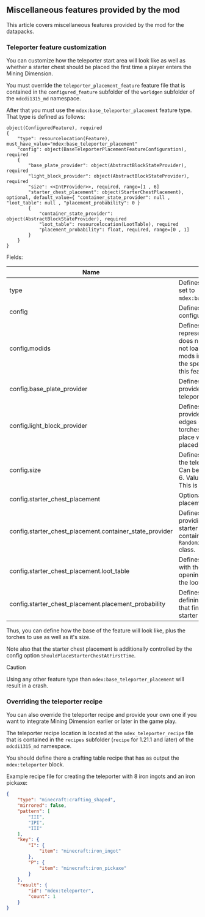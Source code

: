 

## Miscellaneous features provided by the mod

This article covers miscellaneous features provided by the mod for the datapacks.



### Teleporter feature customization

You can customize how the teleporter start area will look like as well as whether a starter chest should be placed the first time 
a player enters the Mining Dimension.

You must override the `teleporter_placement_feature` feature file that is contained in the `configured_feature` subfolder of the `worldgen` subfolder of the `mdcdi1315_md` namespace.

After that you must use the `mdex:base_teleporter_placement` feature type. That type is defined as follows:

~~~
object(ConfiguredFeature), required
{
    "type": resourcelocation(Feature), must_have_value="mdex:base_teleporter_placement"
    "config": object(BaseTeleporterPlacementFeatureConfiguration), required
    {
        "base_plate_provider": object(AbstractBlockStateProvider), required
        "light_block_provider": object(AbstractBlockStateProvider), required
        "size": <<IntProvider>>, required, range=[1 , 6]
        "starter_chest_placement": object(StarterChestPlacement), optional, default_value={ "container_state_provider": null , "loot_table": null , "placement_probability": 0 }
        {
            "container_state_provider": object(AbstractBlockStateProvider), required
            "loot_table": resourcelocation(LootTable), required
            "placement_probability": float, required, range=[0 , 1]
        }
    }
}
~~~

Fields:

| Name                                                    | Purpose                                                                                                                                                                                                                                    |
|---------------------------------------------------------|--------------------------------------------------------------------------------------------------------------------------------------------------------------------------------------------------------------------------------------------|
| type                                                    | Defines the feature type. Must be set to `mdex:base_teleporter_placement`.                                                                                                                                                                 |
| config                                                  | Defines the feature's configuration object.                                                                                                                                                                                                |
| config.modids                                           | Defines a list of strings that do represent mod ID's. If the feature does need a specific mod but is not loaded, it is disabled. All the mods in this list must be valid at the specified run time in order for this feature to be placed. |
| config.base_plate_provider                              | Defines a block state provider that provides the plate (surface) of the teleporter area.                                                                                                                                                   |
| config.light_block_provider                             | Defines a block state provider that provides the torches placed on the edges of the teleporter area. The torches are placed only if the place where the teleporter is placed is dark enough.                                               |
| config.size                                             | Defines the size of the area that the teleporter feature will cover. Can be a random value from 1 to 6. Value of 1 makes a 3X3 area. This is an [integer provider](https://minecraft.wiki/w/Template:Nbt_inherit/int_provider/template).   |
| config.starter_chest_placement                          | Optional. Defines starter chest placement settings.                                                                                                                                                                                        |
| config.starter_chest_placement.container_state_provider | Defines the block state provider providing the container to act as a starter chest. Can be any container extending the `RandomizableContainerBlockEntity` class.                                                                           |
| config.starter_chest_placement.loot_table               | Defines the loot table to associate with the starter chest. Players opening it will generate loot from the loot table provided here.                                                                                                       |
| config.starter_chest_placement.placement_probability    | Defines a floating-point value defining an additional probability that finally places or not the starter chest.                                                                                                                            |

Thus, you can define how the base of the feature will look like, plus the torches to use as well as it's size.

Note also that the starter chest placement is additionally controlled by the config option `ShouldPlaceStarterChestAtFirstTime`.

> [!CAUTION]
Using any other feature type than `mdex:base_teleporter_placement` will result in a crash.

### Overriding the teleporter recipe

You can also override the teleporter recipe and provide your own one if you want to integrate Mining Dimension earlier or later in the game play.

The teleporter recipe location is located at the `mdex_teleporter_recipe` file that is contained in the `recipes` subfolder (`recipe` for 1.21.1 and later) of the `mdcdi1315_md` namespace.

You should define there a crafting table recipe that has as output the `mdex:teleporter` block.

Example recipe file for creating the teleporter with 8 iron ingots and an iron pickaxe: 

~~~JSON
{
	"type": "minecraft:crafting_shaped",
	"mirrored": false,
	"pattern": [
		"III",
		"IPI",
		"III"
	],
	"key": {
		"I": {
			"item": "minecraft:iron_ingot"
		},
		"P": {
			"item": "minecraft:iron_pickaxe"
		}
	},
	"result": {
		"id": "mdex:teleporter",
		"count": 1
	}
}
~~~

